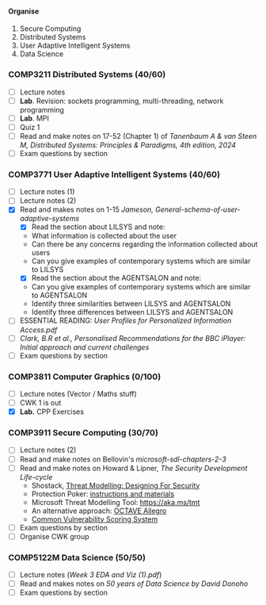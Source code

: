 #### Organise
1. Secure Computing
2. Distributed Systems
3. User Adaptive Intelligent Systems
4. Data Science
### COMP3211 Distributed Systems (40/60)
- [ ] Lecture notes
- [ ] **Lab**. Revision: sockets programming, multi-threading, network programming
- [ ] **Lab**. MPI 
- [ ] Quiz 1
- [ ] Read and make notes on 17-52 (Chapter 1) of *Tanenbaum A & van Steen M, Distributed Systems: Principles & Paradigms, 4th edition, 2024*
- [ ] Exam questions by section
### COMP3771 User Adaptive Intelligent Systems (40/60)
- [ ] Lecture notes (1)
- [ ] Lecture notes (2)
- [x] Read and makes notes on  1-15 *Jameson, General-schema-of-user-adaptive-systems*
	- [x] Read the section about LILSYS and note:  
	- What information is collected about the user  
	- Can there be any concerns regarding the information collected about users  
	- Can you give examples of contemporary systems which are similar to LILSYS  
	- [x] Read the section about the AGENTSALON and note:  
	- Can you give examples of contemporary systems which are similar to AGENTSALON  
	- Identify three similarities between LILSYS and AGENTSALON  
	- Identify three differences between LILSYS and AGENTSALON
- [ ] ESSENTIAL READING: *User Profiles for Personalized Information Access.pdf*
- [ ] *Clark, B.R et al., Personalised Recommendations for the BBC iPlayer: Initial approach and current challenges*
- [ ] Exam questions by section
### COMP3811 Computer Graphics (0/100)
- [ ] Lecture notes (Vector / Maths stuff)
- [ ] CWK 1 is out
- [x] **Lab.** CPP Exercises
### COMP3911 Secure Computing (30/70)
- [ ] Lecture notes (2)
- [ ] Read and make notes on Bellovin's *microsoft-sdl-chapters-2-3*
- [ ] Read and make notes on Howard & Lipner, *The Security Development Life-cycle*  
	- Shostack, [Threat Modelling: Designing For Security](https://www.vlebooks.com/vleweb/Product/Index/345515)  
	- Protection Poker: [instructions and materials](https://www.sintef.no/protection-poker)  
	- Microsoft Threat Modelling Tool: https://aka.ms/tmt  
	- An alternative approach: [OCTAVE Allegro](https://resources.sei.cmu.edu/library/asset-view.cfm?assetID=8419)  
	- [Common Vulnerability Scoring System](https://www.first.org/cvss/user-guide)
- [ ] Exam questions by section
- [ ] Organise CWK group
### COMP5122M Data Science (50/50)
- [ ] Lecture notes (*Week 3 EDA and Viz (1).pdf*)
- [ ] Read and makes notes on *50 years of Data Science by David Donoho*
- [ ] Exam questions by section
